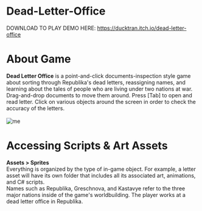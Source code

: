 # Dead-Letter-Office
DOWNLOAD TO PLAY DEMO HERE: https://ducktran.itch.io/dead-letter-office 

# About Game
**Dead Letter Office** is a point-and-click documents-inspection style game about sorting through Republika's dead letters, reassigning names, and learning about the tales of people who are living under two nations at war. 
Drag-and-drop documents to move them around. Press [Tab] to open and read letter. Click on various objects around the screen in order to check the accuracy of the letters. <br>
<br>
![me](https://img.itch.zone/aW1hZ2UvMzY1ODMzNy8yMTc3MDA4Mi5naWY=/original/asj4d7.gif)
<br>
# Accessing Scripts & Art Assets
**Assets > Sprites** <br>
Everything is organized by the type of in-game object. For example, a letter asset will have its own folder that includes all its associated art, animations, and C# scripts. <br>
Names such as Republika, Greschnova, and Kastavye refer to the three major nations inside of the game's worldbuilding. The player works at a dead letter office in Republika.
